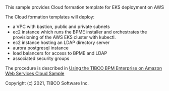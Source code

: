 This sample provides Cloud formation template for EKS deployment on AWS

The Cloud formation templates will deploy:
- a VPC with bastion, public and private subnets
- ec2 instance which runs the BPME installer and orchestrates the provisioning of the AWS EKS cluster with kubectl.
- ec2 instance hosting an LDAP directory server
- aurora postgresql instance
- load balancers for access to BPME and LDAP
- associated security groups

The procedure is described in [Using the TIBCO BPM Enterprise on Amazon Web Services Cloud Sample](../../../wiki/Using-the-TIBCO-BPM-Enterprise-on-Amazon-Web-Services-Cloud-Sample)




Copyright (c) 2021, TIBCO Software Inc.
